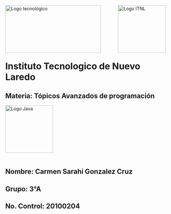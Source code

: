 <img src = "https://www.tecnm.mx/assets/files/main/img/pleca_tecnm.jpg" width = "300" height = "150" alt = "Logo tecnológico" align = "left" />

<img src = "https://edadsynesi.com/Logo2Web.png" width = "150" height = "150" alt = "Logo ITNL" align = "right" />

<br>
<br>
<br>
<br>
<br>
<br>
<br>
<br>

# Instituto Tecnologico de Nuevo Laredo

## **Materia:**  Tópicos Avanzados de programación

<img src = "https://qph.fs.quoracdn.net/main-qimg-c43424186b9c089b9aa1d64c7f1989c1.webp" width = "150" height = "150" alt = "Logo Java" align = "center" />


<br>
<br>

## **Nombre:**  Carmen Sarahi Gonzalez Cruz
## **Grupo:**   3°A
## **No. Control:**  20100204
